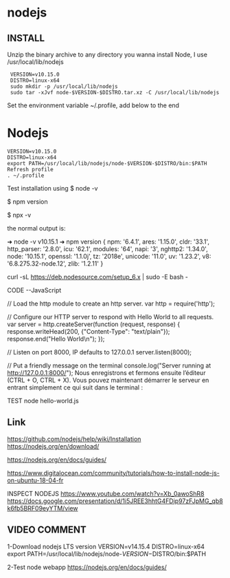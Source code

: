 # nodejs

INSTALL
------

Unzip the binary archive to any directory you wanna install Node, I use /usr/local/lib/nodejs
```
 VERSION=v10.15.0
 DISTRO=linux-x64
 sudo mkdir -p /usr/local/lib/nodejs
 sudo tar -xJvf node-$VERSION-$DISTRO.tar.xz -C /usr/local/lib/nodejs 
```
Set the environment variable ~/.profile, add below to the end
# Nodejs
```
VERSION=v10.15.0
DISTRO=linux-x64
export PATH=/usr/local/lib/nodejs/node-$VERSION-$DISTRO/bin:$PATH
Refresh profile
. ~/.profile
```
Test installation using
$ node -v

$ npm version

$ npx -v

the normal output is:

➜  node -v
v10.15.1
➜  npm version
{ npm: '6.4.1',
 ares: '1.15.0',
 cldr: '33.1',
 http_parser: '2.8.0',
 icu: '62.1',
 modules: '64',
 napi: '3',
 nghttp2: '1.34.0',
 node: '10.15.1',
 openssl: '1.1.0j',
 tz: '2018e',
 unicode: '11.0',
 uv: '1.23.2',
 v8: '6.8.275.32-node.12',
 zlib: '1.2.11' }





curl -sL https://deb.nodesource.com/setup_6.x | sudo -E bash -



CODE --JavaScript

// Load the http module to create an http server.
var http = require('http');
 
// Configure our HTTP server to respond with Hello World to all requests.
var server = http.createServer(function (request, response) {
  response.writeHead(200, {"Content-Type": "text/plain"});
  response.end("Hello World\n");
});
 
// Listen on port 8000, IP defaults to 127.0.0.1
server.listen(8000);
 
// Put a friendly message on the terminal
console.log("Server running at http://127.0.0.1:8000/");
Nous enregistrons et fermons ensuite l’éditeur (CTRL + O, CTRL + X). Vous pouvez maintenant démarrer le serveur en entrant simplement ce qui suit dans le terminal :


TEST
node hello-world.js



Link 
----
https://github.com/nodejs/help/wiki/Installation
https://nodejs.org/en/download/

https://nodejs.org/en/docs/guides/

https://www.digitalocean.com/community/tutorials/how-to-install-node-js-on-ubuntu-18-04-fr

INSPECT NODEJS
https://www.youtube.com/watch?v=Xb_0awoShR8
https://docs.google.com/presentation/d/1i5JREE3hhtG4FDip97zFJpMG_qb8k6fb5BRF09eyYTM/view

VIDEO COMMENT
-------------
1-Download nodejs LTS version
VERSION=v14.15.4
DISTRO=linux-x64
export PATH=/usr/local/lib/nodejs/node-$VERSION-$DISTRO/bin:$PATH

2-Test node webapp
https://nodejs.org/en/docs/guides/
